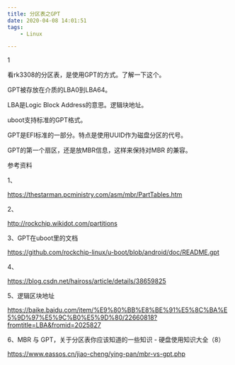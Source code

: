 ```yaml
---
title: 分区表之GPT
date: 2020-04-08 14:01:51
tags:
	- Linux

---
```


1

看rk3308的分区表，是使用GPT的方式。了解一下这个。

GPT被存放在介质的LBA0到LBA64。

LBA是Logic Block Address的意思。逻辑块地址。



uboot支持标准的GPT格式。

GPT是EFI标准的一部分。特点是使用UUID作为磁盘分区的代号。

GPT的第一个扇区，还是放MBR信息，这样来保持对MBR 的兼容。





参考资料

1、

https://thestarman.pcministry.com/asm/mbr/PartTables.htm

2、

http://rockchip.wikidot.com/partitions

3、GPT在uboot里的文档

https://github.com/rockchip-linux/u-boot/blob/android/doc/README.gpt

4、

https://blog.csdn.net/haiross/article/details/38659825

5、逻辑区块地址

https://baike.baidu.com/item/%E9%80%BB%E8%BE%91%E5%8C%BA%E5%9D%97%E5%9C%B0%E5%9D%80/22660818?fromtitle=LBA&fromid=2025827

6、MBR 与 GPT，关于分区表你应该知道的一些知识 - 硬盘使用知识大全（8）

https://www.eassos.cn/jiao-cheng/ying-pan/mbr-vs-gpt.php